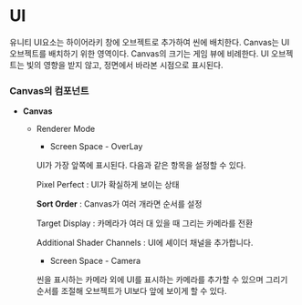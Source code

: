 # **UI**
유니티 UI요소는 하이어라키 창에 오브젝트로 추가하여 씬에 배치한다.
Canvas는 UI 오브젝트를 배치하기 위한 영역이다. Canvas의 크기는 게임 뷰에 비례한다.
UI 오브젝트는 빛의 영향을 받지 않고, 정면에서 바라본 시점으로 표시된다.

### Canvas의 컴포넌트
- **Canvas**
  - Renderer Mode
    - Screen Space - OverLay
    
    UI가 가장 앞쪽에 표시된다. 다음과 같은 항목을 설정할 수 있다.
    
    Pixel Perfect   : UI가 확실하게 보이는 상태
    
    **Sort Order**      : Canvas가 여러 개라면 순서를 설정
    
    Target Display  : 카메라가 여러 대 있을 때 그리는 카메라를 전환
    
    Additional Shader Channels  : UI에 셰이더 채널을 추가합니다.

    
    - Screen Space - Camera
    
    씬을 표시하는 카메라 외에 UI를 표시하는 카메라를 추가할 수 있으며 그리기 순서를 조절해 오브젝트가 UI보다 앞에 보이게 할 수 있다.
    

